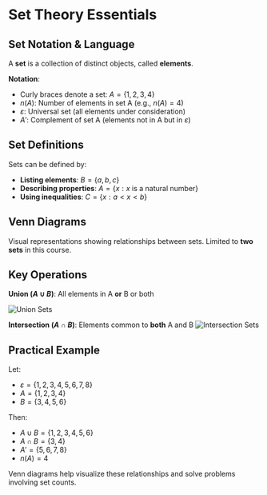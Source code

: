 # Set Theory Essentials

## Set Notation & Language

A **set** is a collection of distinct objects, called **elements**.

**Notation**:
- Curly braces denote a set: $A = \{1, 2, 3, 4\}$
- $n(A)$: Number of elements in set A (e.g., $n(A) = 4$)
- $\varepsilon$: Universal set (all elements under consideration)
- $A'$: Complement of set A (elements not in A but in $\varepsilon$)

## Set Definitions

Sets can be defined by:
- **Listing elements**: $B = \{a, b, c\}$
- **Describing properties**: $A = \{x: x \text{ is a natural number}\}$
- **Using inequalities**: $C = \{x: a < x < b\}$

## Venn Diagrams

Visual representations showing relationships between sets. Limited to **two sets** in this course.

## Key Operations

**Union ($A \cup B$)**: All elements in A **or** B or both  

![Union Sets](https://i.ibb.co/8gngMz0r/union.png)

**Intersection ($A \cap B$)**: Elements common to **both** A and B
![Intersection Sets](https://i.ibb.co/6JW5pZWz/intersxn.png)


## Practical Example

Let:
- $\varepsilon = \{1, 2, 3, 4, 5, 6, 7, 8\}$
- $A = \{1, 2, 3, 4\}$
- $B = \{3, 4, 5, 6\}$

Then:
- $A \cup B = \{1, 2, 3, 4, 5, 6\}$
- $A \cap B = \{3, 4\}$
- $A' = \{5, 6, 7, 8\}$
- $n(A) = 4$


Venn diagrams help visualize these relationships and solve problems involving set counts.

